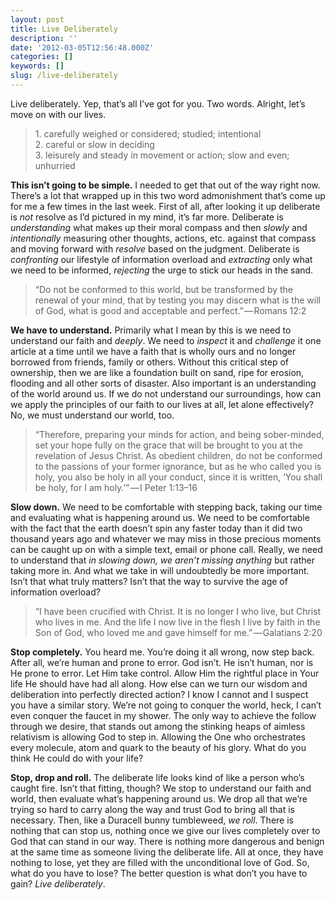 ```yaml
---
layout: post
title: Live Deliberately
description: ''
date: '2012-03-05T12:56:48.000Z'
categories: []
keywords: []
slug: /live-deliberately
---
```


Live deliberately. Yep, that’s all I’ve got for you. Two words. Alright, let’s move on with our lives.

> 1\. carefully weighed or considered; studied; intentional  
> 2\. careful or slow in deciding  
> 3\. leisurely and steady in movement or action; slow and even; unhurried

**This isn’t going to be simple.** I needed to get that out of the way right now. There’s a lot that wrapped up in this two word admonishment that’s come up for me a few times in the last week. First of all, after looking it up deliberate is _not_ resolve as I’d pictured in my mind, it’s far more. Deliberate is _understanding_ what makes up their moral compass and then _slowly_ and _intentionally_ measuring other thoughts, actions, etc. against that compass and moving forward with _resolve_ based on the judgment. Deliberate is _confronting_ our lifestyle of information overload and _extracting_ only what we need to be informed, _rejecting_ the urge to stick our heads in the sand.

> “Do not be conformed to this world, but be transformed by the renewal of your mind, that by testing you may discern what is the will of God, what is good and acceptable and perfect.” — Romans 12:2

**We have to understand.** Primarily what I mean by this is we need to understand our faith and _deeply_. We need to _inspect_ it and _challenge_ it one article at a time until we have a faith that is wholly ours and no longer borrowed from friends, family or others. Without this critical step of ownership, then we are like a foundation built on sand, ripe for erosion, flooding and all other sorts of disaster. Also important is an understanding of the world around us. If we do not understand our surroundings, how can we apply the principles of our faith to our lives at all, let alone effectively? No, we must understand our world, too.

> “Therefore, preparing your minds for action, and being sober-minded, set your hope fully on the grace that will be brought to you at the revelation of Jesus Christ. As obedient children, do not be conformed to the passions of your former ignorance, but as he who called you is holy, you also be holy in all your conduct, since it is written, ‘You shall be holy, for I am holy.’” — I Peter 1:13–16

**Slow down.** We need to be comfortable with stepping back, taking our time and evaluating what is happening around us. We need to be comfortable with the fact that the earth doesn’t spin any faster today than it did two thousand years ago and whatever we may miss in those precious moments can be caught up on with a simple text, email or phone call. Really, we need to understand that _in slowing down, we aren’t missing anything_ but rather taking more in. And what we take in will undoubtedly be more important. Isn’t that what truly matters? Isn’t that the way to survive the age of information overload?

> “I have been crucified with Christ. It is no longer I who live, but Christ who lives in me. And the life I now live in the flesh I live by faith in the Son of God, who loved me and gave himself for me.” — Galatians 2:20

**Stop completely.** You heard me. You’re doing it all wrong, now step back. After all, we’re human and prone to error. God isn’t. He isn’t human, nor is He prone to error. Let Him take control. Allow Him the rightful place in Your life He should have had all along. How else can we turn our wisdom and deliberation into perfectly directed action? I know I cannot and I suspect you have a similar story. We’re not going to conquer the world, heck, I can’t even conquer the faucet in my shower. The only way to achieve the follow through we desire, that stands out among the stinking heaps of aimless relativism is allowing God to step in. Allowing the One who orchestrates every molecule, atom and quark to the beauty of his glory. What do you think He could do with your life?

**Stop, drop and roll.** The deliberate life looks kind of like a person who’s caught fire. Isn’t that fitting, though? We stop to understand our faith and world, then evaluate what’s happening around us. We drop all that we’re trying so hard to carry along the way and trust God to bring all that is necessary. Then, like a Duracell bunny tumbleweed, _we roll_. There is nothing that can stop us, nothing once we give our lives completely over to God that can stand in our way. There is nothing more dangerous and benign at the same time as someone living the deliberate life. All at once, they have nothing to lose, yet they are filled with the unconditional love of God. So, what do you have to lose? The better question is what don’t you have to gain? _Live deliberately_.
